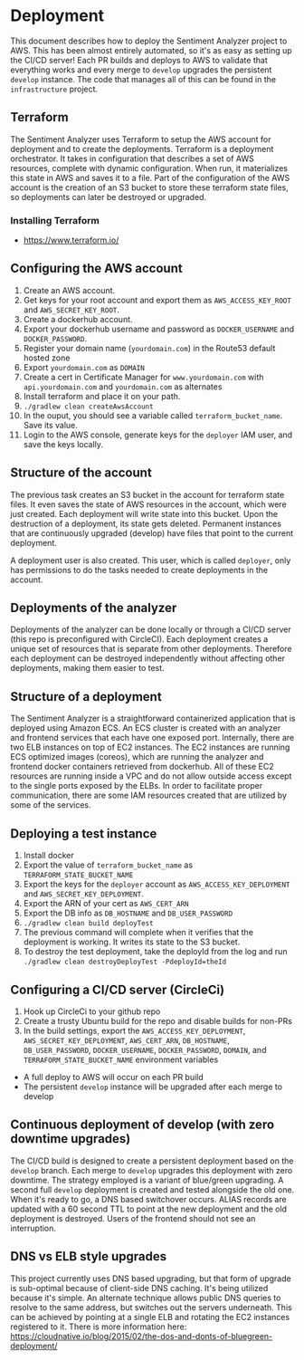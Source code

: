 # Deployment

This document describes how to deploy the Sentiment Analyzer project to AWS. This has been almost entirely automated, so it's as easy as setting up the CI/CD server! Each PR builds and deploys to AWS to validate that everything works and every merge to `develop` upgrades the persistent `develop` instance. The code that manages all of this can be found in the `infrastructure` project.

## Terraform

The Sentiment Analyzer uses Terraform to setup the AWS account for deployment and to create the deployments. Terraform is a deployment orchestrator. It takes in configuration that describes a set of AWS resources, complete with dynamic configuration. When run, it materializes this state in AWS and saves it to a file. Part of the configuration of the AWS account is the creation of an S3 bucket to store these terraform state files, so deployments can later be destroyed or upgraded.

### Installing Terraform

- https://www.terraform.io/

## Configuring the AWS account

1. Create an AWS account.
2. Get keys for your root account and export them as `AWS_ACCESS_KEY_ROOT` and `AWS_SECRET_KEY_ROOT`.
3. Create a dockerhub account.
4. Export your dockerhub username and password as `DOCKER_USERNAME` and `DOCKER_PASSWORD`.
5. Register your domain name (`yourdomain.com`) in the Route53 default hosted zone
6. Export `yourdomain.com` as `DOMAIN`
7. Create a cert in Certificate Manager for `www.yourdomain.com` with `api.yourdomain.com` and `yourdomain.com` as alternates
8. Install terraform and place it on your path.
9. `./gradlew clean createAwsAccount`
10. In the ouput, you should see a variable called `terraform_bucket_name`. Save its value.
11. Login to the AWS console, generate keys for the `deployer` IAM user, and save the keys locally.

## Structure of the account

The previous task creates an S3 bucket in the account for terraform state files. It even saves the state of AWS resources in the account, which were just created. Each deployment will write state into this bucket. Upon the destruction of a deployment, its state gets deleted. Permanent instances that are continuously upgraded (develop) have files that point to the current deployment.

A deployment user is also created. This user, which is called `deployer`, only has permissions to do the tasks needed to create deployments in the account.

## Deployments of the analyzer

Deployments of the analyzer can be done locally or through a CI/CD server (this repo is preconfigured with CircleCI). Each deployment creates a unique set of resources that is separate from other deployments. Therefore each deployment can be destroyed independently without affecting other deployments, making them easier to test.

## Structure of a deployment

The Sentiment Analyzer is a straightforward containerized application that is deployed using Amazon ECS. An ECS cluster is created with an analyzer and frontend services that each have one exposed port. Internally, there are two ELB instances on top of EC2 instances. The EC2 instances are running ECS optimized images (coreos), which are running the analyzer and frontend docker containers retrieved from dockerhub. All of these EC2 resources are running inside a VPC and do not allow outside access except to the single ports exposed by the ELBs. In order to facilitate proper communication, there are some IAM resources created that are utilized by some of the services.

## Deploying a test instance

1. Install docker
2. Export the value of `terraform_bucket_name` as `TERRAFORM_STATE_BUCKET_NAME`
3. Export the keys for the `deployer` account as `AWS_ACCESS_KEY_DEPLOYMENT` and `AWS_SECRET_KEY_DEPLOYMENT`.
4. Export the ARN of your cert as `AWS_CERT_ARN`
5. Export the DB info as `DB_HOSTNAME` and `DB_USER_PASSWORD`
6. `./gradlew clean build deployTest`
7. The previous command will complete when it verifies that the deployment is working. It writes its state to the S3 bucket.
8. To destroy the test deployment, take the deployId from the log and run `./gradlew clean destroyDeployTest -PdeployId=theId`

## Configuring a CI/CD server (CircleCi)

1. Hook up CircleCi to your github repo
2. Create a trusty Ubuntu build for the repo and disable builds for non-PRs
3. In the build settings, export the `AWS_ACCESS_KEY_DEPLOYMENT`, `AWS_SECRET_KEY_DEPLOYMENT`, `AWS_CERT_ARN`, `DB_HOSTNAME`, `DB_USER_PASSWORD`, `DOCKER_USERNAME`, `DOCKER_PASSWORD`, `DOMAIN`, and `TERRAFORM_STATE_BUCKET_NAME` environment variables

- A full deploy to AWS will occur on each PR build
- The persistent `develop` instance will be upgraded after each merge to develop

## Continuous deployment of develop (with zero downtime upgrades)

The CI/CD build is designed to create a persistent deployment based on the `develop` branch. Each merge to `develop` upgrades this deployment with zero downtime. The strategy employed is a variant of blue/green upgrading. A second full `develop` deployment is created and tested alongside the old one. When it's ready to go, a DNS based switchover occurs. ALIAS records are updated with a 60 second TTL to point at the new deployment and the old deployment is destroyed. Users of the frontend should not see an interruption.

## DNS vs ELB style upgrades

This project currently uses DNS based upgrading, but that form of upgrade is sub-optimal because of client-side DNS caching. It's being utilized because it's simple. An alternate technique allows public DNS queries to resolve to the same address, but switches out the servers underneath. This can be achieved by pointing at a single ELB and rotating the EC2 instances registered to it. There is more information here: https://cloudnative.io/blog/2015/02/the-dos-and-donts-of-bluegreen-deployment/
